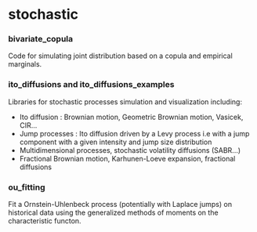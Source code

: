 # stochastic

### bivariate_copula
Code for simulating joint distribution based on a copula and empirical marginals.

### ito_diffusions and ito_diffusions_examples
Libraries for stochastic processes simulation and visualization including:
* Ito diffusion : Brownian motion, Geometric Brownian motion, Vasicek, CIR...
* Jump processes : Ito diffusion driven by a Levy process i.e with a jump component with a given intensity and jump size distribution
* Multidimensional processes, stochastic volatility diffusions (SABR...)
* Fractional Brownian motion, Karhunen-Loeve expansion, fractional diffusions

### ou_fitting
Fit a Ornstein-Uhlenbeck process (potentially with Laplace jumps) on historical data using the generalized methods of moments on the characteristic functon.
